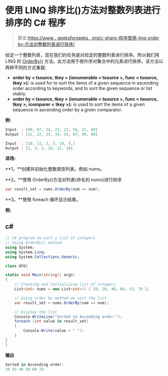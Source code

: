 # 使用 LINQ 排序比()方法对整数列表进行排序的 C# 程序

> 原文:[https://www . geeksforgeeks . org/c-sharp-程序使用-linq-order by-方法对整数列表进行排序/](https://www.geeksforgeeks.org/c-sharp-program-to-sort-a-list-of-integers-using-the-linq-orderby-method/)

给定一个整数列表，现在我们的任务是对给定的整数列表进行排序。所以我们用 LINQ 的 [OrderBy()](https://www.geeksforgeeks.org/linq-sorting-operator-orderby/) 方法。此方法用于按升序对集合中的元素进行排序。该方法以两种不同的方式重载:

*   **order by < tsource, tkey > (ienumerable < tsource >, func < tsource, tkey >):** is used for to sort the items of a given sequence in ascending order according to keywords, and to sort the given sequence or list stably.
*   **order by < tsource, tkey > (ienumerable < tsource >, func < tsource, tkey >, icomparer < tkey >):** is used to sort the items of a given sequence in ascending order by a given comparator.

**例:**

```cs
Input  : [90, 87, 34, 23, 22, 56, 21, 89]
Output : [21, 22, 23, 34, 56, 87, 89, 90] 

Input  : [10, 11, 2, 3, 18, 5,]
Output : [2, 3, 5, 10, 11, 18] 
```

**进场:**

**1。**创建并初始化整数类型列表。例如 nums。

**2。**使用 OrderBy()方法对列表(命名的 nums)进行排序

```cs
var result_set = nums.OrderBy(num => num);
```

**3。**使用 foreach 循环显示结果。

**例:**

## c#

```cs
// C# program to sort a list of integers 
// Using OrderBy() method
using System;
using System.Linq;
using System.Collections.Generic;

class GFG{

static void Main(string[] args)
{
    // Creating and initializing list of integers
    List<int> nums = new List<int>() { 50, 20, 40, 60, 33, 70 };

    // Using order by method we sort the list
    var result_set = nums.OrderBy(num => num);

    // Display the list
    Console.WriteLine("Sorted in Ascending order:");
    foreach (int value in result_set)
    {
        Console.Write(value + " ");
    }
}
}
```

**输出**

```cs
Sorted in Ascending order:
20 33 40 50 60 70 
```